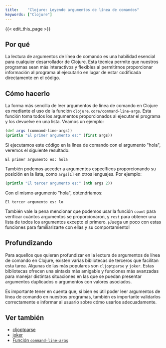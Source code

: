 ```yaml
---
title:    "Clojure: Leyendo argumentos de línea de comandos"
keywords: ["Clojure"]
---
```


{{< edit_this_page >}}

## Por qué

La lectura de argumentos de línea de comando es una habilidad esencial para cualquier desarrollador de Clojure. Esta técnica permite que nuestros programas sean más interactivos y flexibles al permitirnos proporcionar información al programa al ejecutarlo en lugar de estar codificada directamente en el código.

## Cómo hacerlo

La forma más sencilla de leer argumentos de línea de comando en Clojure es mediante el uso de la función `clojure.core/command-line-args`. Esta función toma todos los argumentos proporcionados al ejecutar el programa y los devuelve en una lista. Veamos un ejemplo:

```Clojure
(def args (command-line-args))
(println "El primer argumento es:" (first args))
```

Si ejecutamos este código en la línea de comando con el argumento "hola", veremos el siguiente resultado:

```
El primer argumento es: hola
```

También podemos acceder a argumentos específicos proporcionando su posición en la lista, como `args[1]` en otros lenguajes. Por ejemplo:

```Clojure
(println "El tercer argumento es:" (nth args 2))
```

Con el mismo argumento "hola", obtendríamos:

```
El tercer argumento es: lo
```

También vale la pena mencionar que podemos usar la función `count` para verificar cuántos argumentos se proporcionaron, y `rest` para obtener una lista de todos los argumentos excepto el primero. ¡Juega un poco con estas funciones para familiarizarte con ellas y su comportamiento!

## Profundizando

Para aquellos que quieran profundizar en la lectura de argumentos de línea de comando en Clojure, existen varias bibliotecas de terceros que facilitan esta tarea. Algunas de las más populares son `cljoptparse` y `joker`. Estas bibliotecas ofrecen una sintaxis más amigable y funciones más avanzadas para manejar distintas situaciones en las que se puedan presentar argumentos duplicados o argumentos con valores asociados.

Es importante tener en cuenta que, si bien es útil poder leer argumentos de línea de comando en nuestros programas, también es importante validarlos correctamente e informar al usuario sobre cómo usarlos adecuadamente.

## Ver también

- [cljoptparse](https://github.com/clojusc/cljoptparse)
- [joker](https://github.com/zcaudate/joker)
- [Función `command-line-args`](https://clojuredocs.org/clojure.core/command-line-args)